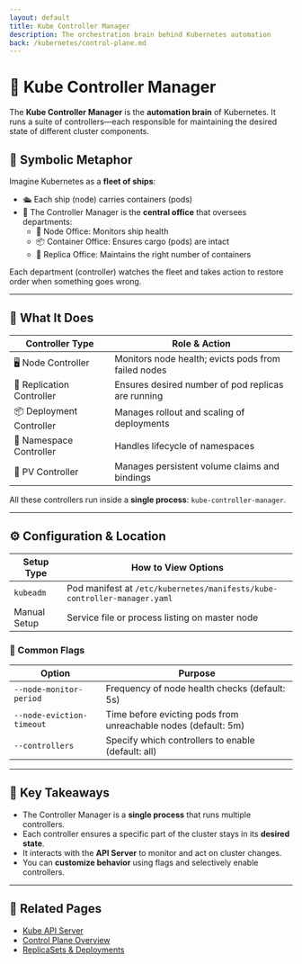 ```yaml
---
layout: default
title: Kube Controller Manager
description: The orchestration brain behind Kubernetes automation
back: /kubernetes/control-plane.md
---
```


# 🧠 Kube Controller Manager

The **Kube Controller Manager** is the **automation brain** of Kubernetes. It runs a suite of controllers—each responsible for maintaining the desired state of different cluster components.

## 🧭 Symbolic Metaphor

Imagine Kubernetes as a **fleet of ships**:
- 🛳️ Each ship (node) carries containers (pods)
- 🏢 The Controller Manager is the **central office** that oversees departments:
  - 🚨 Node Office: Monitors ship health
  - 📦 Container Office: Ensures cargo (pods) are intact
  - 🧬 Replica Office: Maintains the right number of containers

Each department (controller) watches the fleet and takes action to restore order when something goes wrong.

---

## 🔧 What It Does

| Controller Type       | Role & Action                                                                 |
|------------------------|------------------------------------------------------------------------------|
| 🖥️ Node Controller     | Monitors node health; evicts pods from failed nodes                          |
| 🧬 Replication Controller | Ensures desired number of pod replicas are running                         |
| 📦 Deployment Controller | Manages rollout and scaling of deployments                                 |
| 🧠 Namespace Controller  | Handles lifecycle of namespaces                                              |
| 📁 PV Controller         | Manages persistent volume claims and bindings                               |

All these controllers run inside a **single process**: `kube-controller-manager`.

---

## ⚙️ Configuration & Location

| Setup Type        | How to View Options                                                              |
|-------------------|----------------------------------------------------------------------------------|
| `kubeadm`         | Pod manifest at `/etc/kubernetes/manifests/kube-controller-manager.yaml`        |
| Manual Setup      | Service file or process listing on master node                                   |

### 🔧 Common Flags

| Option                  | Purpose                                                                      |
|--------------------------|------------------------------------------------------------------------------|
| `--node-monitor-period` | Frequency of node health checks (default: 5s)                                |
| `--node-eviction-timeout` | Time before evicting pods from unreachable nodes (default: 5m)             |
| `--controllers`         | Specify which controllers to enable (default: all)                          |

---

## 📌 Key Takeaways

- The Controller Manager is a **single process** that runs multiple controllers.
- Each controller ensures a specific part of the cluster stays in its **desired state**.
- It interacts with the **API Server** to monitor and act on cluster changes.
- You can **customize behavior** using flags and selectively enable controllers.

---

## 🔗 Related Pages

- [Kube API Server](./kube-api-server.md)
- [Control Plane Overview](./control-plane.md)
- [ReplicaSets & Deployments](./../docker/replicas.md)
